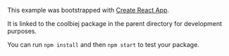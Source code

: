This example was bootstrapped with [Create React App](https://github.com/facebook/create-react-app).

It is linked to the coolbiej package in the parent directory for development purposes.

You can run `npm install` and then `npm start` to test your package.
